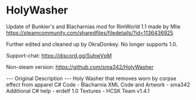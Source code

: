 # HolyWasher

Update of Bunkier's and Blacharnias mod for RimWorld 1.1 made by Mlie
https://steamcommunity.com/sharedfiles/filedetails/?id=1136436925

Further edited and cleaned up by OkraDonkey.  No longer supports 1.0.

Support-chat:
https://discord.gg/SuhwVpM

Non-steam version:
https://github.com/sma342/HolyWasher
	
--- Original Description ---
Holy Washer that removes worn by corpse effect from apparel
C# Code - Blacharnia
XML Code and Artwork - sma342
Additional C# help - erdelf
1.0 Textures - HCSK Team
v1.4.1
